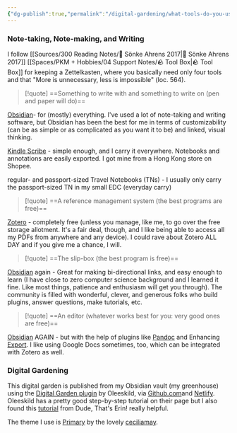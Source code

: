 ```yaml
---
{"dg-publish":true,"permalink":"/digital-gardening/what-tools-do-you-use/","created":"2024-07-22T09:23:43.933+08:00","updated":"2024-07-25T14:52:35.397+08:00"}
---
```


### Note-taking, Note-making, and Writing

I follow [[Sources/300 Reading Notes/📖 Sönke Ahrens 2017\|📖 Sönke Ahrens 2017]] [[Spaces/PKM + Hobbies/04 Support Notes/🪨 Tool Box\|🪨 Tool Box]] for keeping a Zettelkasten, where you basically need only four tools and that "More is unnecessary, less is impossible" (loc. 564).

> [!quote] ==Something to write with and something to write on (pen and paper will do)==

[Obsidian](https://obsidian.md/)- for (mostly) everything. I've used a lot of note-taking and writing software, but Obsidian has been the best for me in terms of customizability (can be as simple or as complicated as you want it to be) and linked, visual thinking. 

[Kindle Scribe](https://shopee.ph/Amazon-Kindle-Scribe-(10.2%E2%80%9D-Screen-300-ppi)-Paperwhite-display-i.71919147.22811207184) - simple enough, and I carry it everywhere. Notebooks and annotations are easily exported. I got mine from a Hong Kong store on Shopee.

regular- and passport-sized Travel Notebooks (TNs) - I usually only carry the passport-sized TN in my small EDC (everyday carry)

> [!quote] ==A reference management system (the best programs are free)==

[Zotero](https://www.zotero.org/) - completely free (unless you manage, like me, to go over the free storage allotment. It's a fair deal, though, and I like being able to access all my PDFs from anywhere and any device). I could rave about Zotero ALL DAY and if you give me a chance, I will.

> [!quote]  ==The slip-box (the best program is free)==

[Obsidian](https://obsidian.md/) again - Great for making bi-directional links, and easy enough to learn (I have close to zero computer science background and I learned it fine. Like most things, patience and enthusiasm will get you through). The community is filled with wonderful, clever, and generous folks who build plugins, answer questions, make tutorials, etc. 

> [!quote] ==An editor (whatever works best for you: very good ones are free)==

[Obsidian](https://obsidian.md/) AGAIN - but with the help of plugins like [Pandoc](https://obsidian.md/plugins?id=obsidian-pandoc) and Enhancing [Export](https://obsidian.md/plugins?id=obsidian-enhancing-export). I like using Google Docs sometimes, too, which can be integrated with Zotero as well.

### Digital Gardening

This digital garden is published from my Obsidian vault (my greenhouse) using the [Digital Garden plugin](https://github.com/oleeskild/digitalgarden) by Oleeskild, via [Github.com](https://github.com/)and [Netlify](https://www.netlify.com/). Oleeskild has a pretty good step-by-step tutorial on their page but I also found this [tutorial](https://dudethatserin.com/obsidian-digital-garden-series/) from Dude, That's Erin! really helpful.

The theme I use is [Primary](https://github.com/primary-theme/obsidian) by the lovely [ceciliamay](https://x.com/ceciliamay_).